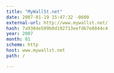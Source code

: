 ```yaml
---
title: "MyWallSt.net"
date: 2007-01-19 15:47:32 -0600
external-url: http://www.mywallst.net/
hash: 7a9304e509b0d192713eefdb7e8844c4
year: 2007
month: 01
scheme: http
host: www.mywallst.net
path: /

---
```



